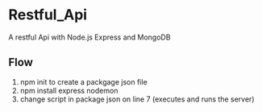 # Restful_Api
A restful Api with Node.js Express and MongoDB

## Flow
1. npm init to create a packgage json file
2. npm install express nodemon
4. change script in package json on line 7 (executes and runs the server)